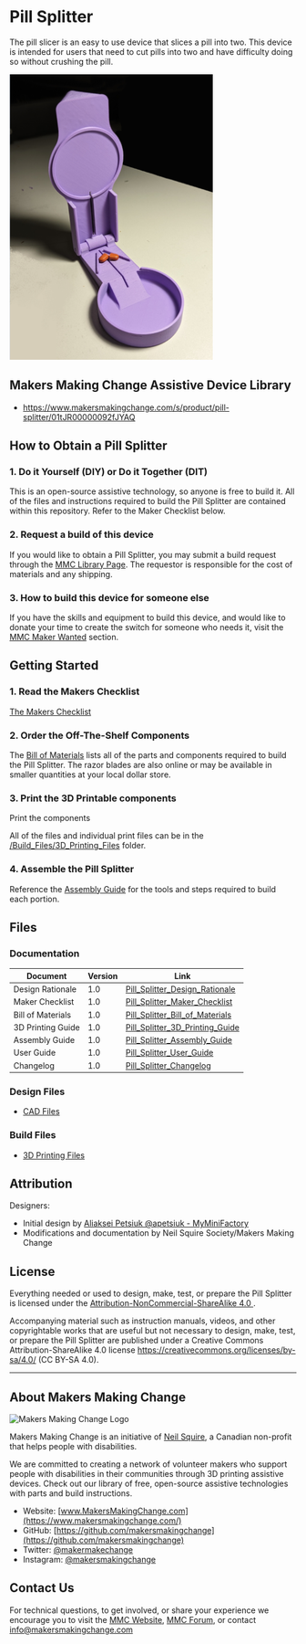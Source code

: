 # Pill Splitter
The pill slicer is an easy to use device that slices a pill into two. This device is intended for users that need to cut pills into two and have difficulty doing so without crushing the pill.

<img src="Photos/Pill-Splitter.png" height="500" alt="Picture of Pill Splitter.">

## Makers Making Change Assistive Device Library
 - https://www.makersmakingchange.com/s/product/pill-splitter/01tJR00000092fJYAQ


## How to Obtain a Pill Splitter
### 1. Do it Yourself (DIY) or Do it Together (DIT)

This is an open-source assistive technology, so anyone is free to build it. All of the files and instructions required to build the Pill Splitter are contained within this repository. Refer to the Maker Checklist below.

### 2. Request a build of this device

If you would like to obtain a Pill Splitter, you may submit a build request through the [MMC Library Page](https://makersmakingchange.com/project/pill-splitter/). The requestor is responsible for the cost of materials and any shipping.

### 3. How to build this device for someone else

If you have the skills and equipment to build this device, and would like to donate your time to create the switch for someone who needs it, visit the [MMC Maker Wanted](https://makersmakingchange.com/maker-wanted/) section.


## Getting Started

### 1. Read the Makers Checklist

[The Makers Checklist](/Documentation/Pill_Splitter_Maker_Checklist_V1.0.pdf)

### 2. Order the Off-The-Shelf Components

The [Bill of Materials](/Documentation/Pill_Splitter_BOM_V1.0.xlsx) lists all of the parts and components required to build the Pill Splitter. The razor blades are also online or may be available in smaller quantities at your local dollar store.


### 3. Print the 3D Printable components

Print the components

All of the files and individual print files can be in the [/Build_Files/3D_Printing_Files](/Build_Files/3D_Printing_Files/) folder.

### 4. Assemble the Pill Splitter

Reference the [Assembly Guide](/Documentation/Pill_Splitter_Assembly_Guide_V1.0.pdf) for the tools and steps required to build each portion.

## Files
### Documentation
| Document             | Version | Link |
|----------------------|---------|------|
| Design Rationale     | 1.0     | [Pill_Splitter_Design_Rationale](/Documentation/Pill_Splitter_Design_Rationale_V1.0.pdf)     |
| Maker Checklist      | 1.0     | [Pill_Splitter_Maker_Checklist](/Documentation/Pill_Splitter_Maker_Checklist_V1.0.pdf)     |
| Bill of Materials    | 1.0     | [Pill_Splitter_Bill_of_Materials](/Documentation/Pill_Splitter_BOM_V1.0.xlsx)     |
| 3D Printing Guide    | 1.0     | [Pill_Splitter_3D_Printing_Guide](/Documentation/Pill_Splitter_3D_Printing_Guide_V1.0.pdf)     |
| Assembly Guide       | 1.0     | [Pill_Splitter_Assembly_Guide](/Documentation/Pill_Splitter_Assembly_Guide_V1.0.pdf)     |
| User Guide           | 1.0     | [Pill_Splitter_User_Guide](/Documentation/Pill_Splitter_User_Guide_V1.0.pdf)    |
| Changelog            | 1.0     | [Pill_Splitter_Changelog](/Documentation/Pill_Splitter_Changelog_V1.0.pdf)     |

### Design Files
 - [CAD Files](/Design_Files)

### Build Files
 - [3D Printing Files](/Build_Files/3D_Printing_Files)

## Attribution

Designers:
 - Initial design by [Aliaksei Petsiuk @apetsiuk - MyMiniFactory](https://www.myminifactory.com/users/apetsiuk)
 - Modifications and documentation by Neil Squire Society/Makers Making Change


## License
Everything needed or used to design, make, test, or prepare the Pill Splitter is licensed under the [Attribution-NonCommercial-ShareAlike 4.0 ](https://creativecommons.org/licenses/by-nc-sa/4.0/).

Accompanying material such as instruction manuals, videos, and other copyrightable works that are useful but not necessary to design, make, test, or prepare the Pill Splitter are published under a Creative Commons Attribution-ShareAlike 4.0 license https://creativecommons.org/licenses/by-sa/4.0/ (CC BY-SA 4.0).


---

<!-- ABOUT MMC START -->
## About Makers Making Change
<img src="https://www.makersmakingchange.com/wp-content/uploads/logo/mmc_logo.svg" width="500" alt="Makers Making Change Logo">

Makers Making Change is an initiative of [Neil Squire](https://www.neilsquire.ca/), a Canadian non-profit that helps people with disabilities.

We are committed to creating a network of volunteer makers who support people with disabilities in their communities through 3D printing assistive devices. Check out our library of free, open-source assistive technologies with parts and build instructions.

 - Website: [www.MakersMakingChange.com](https://www.makersmakingchange.com/)
 - GitHub: [https://github.com/makersmakingchange](https://github.com/makersmakingchange)
 - Twitter: [@makermakechange](https://twitter.com/makermakechange)
 - Instagram: [@makersmakingchange](https://www.instagram.com/makersmakingchange)



## Contact Us

For technical questions, to get involved, or share your experience we encourage you to visit the [MMC Website](https://www.makersmakingchange.com/), [MMC Forum](https://makersmakingchange.com/forum), or contact info@makersmakingchange.com
<!-- ABOUT MMC END -->
